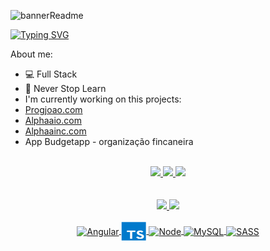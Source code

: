 ![bannerReadme](https://i.pinimg.com/originals/ac/d1/c4/acd1c4c9c0abfac43b1841eb67c8a535.png)
>
[![Typing SVG](https://readme-typing-svg.herokuapp.com?color=%230051ff&center=true&vCenter=true&width=600&lines=Hi+there+👋,+I+am+João+Ricardo;+Welcome+to+My+Profile!;I+Always+bring+news+and+new+projects;DEV+enthusiast+❤️+)](https://git.io/typing-svg)

About me: 
- 💻 Full Stack
- 🌱 Never Stop Learn
- I'm currently working on this projects:
- [Progjoao.com](http://progjoao.com/)
- [Alphaaio.com](https://www.alphaa.io/home)
- [Alphaainc.com](https://www.alphaainc.com/home)
- App Budgetapp - organização fincaneira

<br>

<div align="center"> 
  <a href="" target="_blank"><img src="https://img.shields.io/badge/Instagram-E4405F?style=for-the-badge&logo=instagram&logoColor=white" target="_blank">
  <a href="https://github.com/progjoao" target="_blank"><img src="https://img.shields.io/badge/GitHub-100000?style=for-the-badge&logo=github&logoColor=white" target="_blank">
  <a href="https://www.linkedin.com/in/joaoricardobianchinivieira/" target="_blank"><img src="https://img.shields.io/badge/LinkedIn-0077B5?style=for-the-badge&logo=linkedin&logoColor=white" target="_blank">
<!--   <a href="https://discord.gg/5wtMgpWKuH" target="_blank"><img src="https://img.shields.io/badge/Discord-7289DA?style=for-the-badge&logo=discord&logoColor=white" target="_blank"> -->
</div>

<br>
<br>
    
<div align="center">
  <a href="https://github.com/progjoao">
  <img height="190em" src="https://github-readme-stats.vercel.app/api?username=progjoao&show_icons=true&theme=radical&include_all_commits=true&count_private=true"/>
  <img height="190em" src="https://github-readme-stats.vercel.app/api/top-langs/?username=progjoao&layout=compact&langs_count=7&theme=radical"/>
</div>

<div align="center" style="display: inline_block"><br>
    <img align="center" alt="Angular" height="30" width="40" src="https://cdn.jsdelivr.net/gh/devicons/devicon/icons/angularjs/angularjs-plain.svg" />
    <img align="center" alt="TypeScript" height="30" width="40" src="https://raw.githubusercontent.com/devicons/devicon/master/icons/typescript/typescript-plain.svg">
    <img align="center" alt="Node" height="30" width="40" src="https://cdn.jsdelivr.net/gh/devicons/devicon/icons/nodejs/nodejs-plain.svg" />
    <img align="center" alt="MySQL" height="30" width="40" src="https://cdn.jsdelivr.net/gh/devicons/devicon/icons/mysql/mysql-plain.svg" />
    <img align="center" alt="SASS" height="30" width="40" src="https://cdn.jsdelivr.net/gh/devicons/devicon/icons/sass/sass-original.svg" />
</div>
    
##
  

